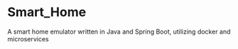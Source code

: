 # Smart_Home
A smart home emulator written in Java and Spring Boot, utilizing docker and microservices
